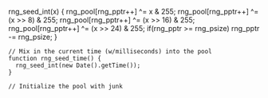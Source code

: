  rng_seed_int(x) {
	  rng_pool[rng_pptr++] ^= x & 255;
	  rng_pool[rng_pptr++] ^= (x >> 8) & 255;
	  rng_pool[rng_pptr++] ^= (x >> 16) & 255;
	  rng_pool[rng_pptr++] ^= (x >> 24) & 255;
	  if(rng_pptr >= rng_psize) rng_pptr -= rng_psize;
	}

	// Mix in the current time (w/milliseconds) into the pool
	function rng_seed_time() {
	  rng_seed_int(new Date().getTime());
	}

	// Initialize the pool with junk